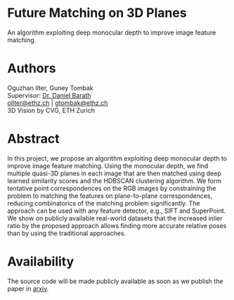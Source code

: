 # Future Matching on 3D Planes 
An algorithm exploiting deep monocular depth to improve image feature matching.

# Authors 
Oguzhan Ilter, Guney Tombak <br/>
Supervisor: [Dr. Daniel Barath](https://github.com/danini) <br/>
oilter@ethz.ch | gtombak@ethz.ch<br/>
3D Vision by CVG, ETH Zurich <br/>

# Abstract
In this project, we propose an algorithm exploiting deep monocular depth to improve image feature matching.
Using the monocular depth, we find multiple quasi-3D planes in each image that are then matched using deep learned similarity scores and the HDBSCAN clustering algorithm. 
We form tentative point correspondences on the RGB images by constraining the problem to matching the features on plane-to-plane correspondences, reducing combinatorics of the matching problem significantly. 
The approach can be used with any feature detector, e.g., SIFT and SuperPoint. 
We show on publicly available real-world datasets that the increased inlier ratio by the proposed approach allows finding more accurate relative poses than by using the traditional approaches. 

# Availability 
The source code will be made publicly available as soon as we publish the paper in [arxiv](https://arxiv.org/).
